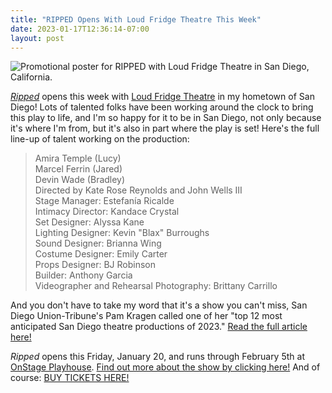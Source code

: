 ```yaml
---
title: "RIPPED Opens With Loud Fridge Theatre This Week"
date: 2023-01-17T12:36:14-07:00
layout: post
---
```


![Promotional poster for RIPPED with Loud Fridge Theatre in San Diego, California.](/images/RIPPED_Loud_Fridge.jpg)

[*Ripped*](https://www.originalworksonline.com/ripped) opens this week with [Loud Fridge Theatre](https://www.loudfridge.com/) in my hometown of San Diego! Lots of talented folks have been working around the clock to bring this play to life, and I'm so happy for it to be in San Diego, not only because it's where I'm from, but it's also in part where the play is set! Here's the full line-up of talent working on the production:

>Amira Temple (Lucy)  
Marcel Ferrin (Jared)  
Devin Wade (Bradley)  
Directed by Kate Rose Reynolds and John Wells III  
Stage Manager: Estefanía Ricalde  
Intimacy Director: Kandace Crystal  
Set Designer: Alyssa Kane  
Lighting Designer: Kevin "Blax" Burroughs  
Sound Designer: Brianna Wing  
Costume Designer: Emily Carter  
Props Designer: BJ Robinson  
Builder: Anthony Garcia  
Videographer and Rehearsal Photography: Brittany Carrillo  

And you don't have to take my word that it's a show you can't miss, San Diego Union-Tribune's Pam Kragen called one of her "top 12 most anticipated San Diego theatre productions of 2023." [Read the full article here!](https://www.sandiegouniontribune.com/entertainment/theater/story/2023-01-10/loud-fridge-theatre-group-kicks-off-first-full-season-with-campus-sexual-assault-drama-ripped)

*Ripped* opens this Friday, January 20, and runs through February 5th at [OnStage Playhouse](https://www.onstageplayhouse.org/). [Find out more about the show by clicking here!](https://www.loudfridge.com/ripped) And of course: [BUY TICKETS HERE!](https://app.arts-people.com/index.php?ticketing=lftg) 
